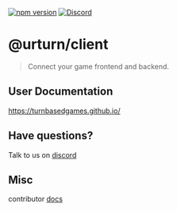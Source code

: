 [![npm version](https://badge.fury.io/js/@urturn%2Fclient.svg)](https://badge.fury.io/js/@urturn%2Fclient)
[![Discord](https://badgen.net/badge/icon/discord?icon=discord&label)](https://discord.gg/myWacjdb5S)

# @urturn/client

> Connect your game frontend and backend.

## User Documentation

https://turnbasedgames.github.io/

## Have questions?

Talk to us on [discord](https://discord.gg/myWacjdb5S)

## Misc

contributor [docs](https://docs.google.com/document/d/1EYkoO5qodNlRMi4z3AbtA8AcimFg0a5ZmacA4cJ2NzE/edit?usp=sharing)
